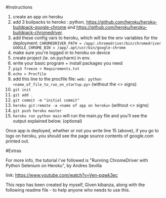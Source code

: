 #Instructions

1. create an app on heroku
2. add 3 builpacks to heroko :  python, https://github.com/heroku/heroku-buildpack-google-chrome and
https://github.com/heroku/heroku-buildpack-chromedriver.
3. add these config vars to heroku, which will be the env variables for the deployment:
`
     CHROMEDRIVER_PATH = /app/.chromedriver/bin/chromedriver
     GOOGLE_CHROME_BIN = /app/.apt/usr/bin/google-chrome
`
4. make sure you're logged in to heroku on device
5. create project (ie. on pycharm) in env.
6. write your basic program + install packages you need
7. `pip3 freeze > Requirements.txt`
8. `echo > Procfile`
9. add this line to the procfile file:
    `web: python <name_of_file_to_run_on_startup.py>` (without the <> signs)
10. `git init`
11. `git add .`
12. `git commit -m "initial commit"`
13. `heroku git:remote -a <name of app on heroku>` (without <> signs)
14. `git push heroku master`
15. `heroku run python main` will run the main.py file and you'll see the output explained below. (optional)

Once app is deployed, whether or not you write line 15 (above), if you go to logs on heroku, you should see the page source contents of google.com printed out.


#Extras

For more info, the tutorial i've followed is "Running ChromeDriver with Python Selenium on Heroku",
by Andres Sevilla

link: https://www.youtube.com/watch?v=Ven-pqwk3ec

This repo has been created by myself, Given kibanza, along with the following readme file - to help anyone who needs
to use this.
